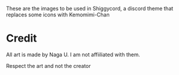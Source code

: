 These are the images to be used in Shiggycord, a discord theme that replaces some icons with Kemomimi-Chan

# Credit
All art is made by Naga U. I am not affiiliated with them.

Respect the art and not the creator
